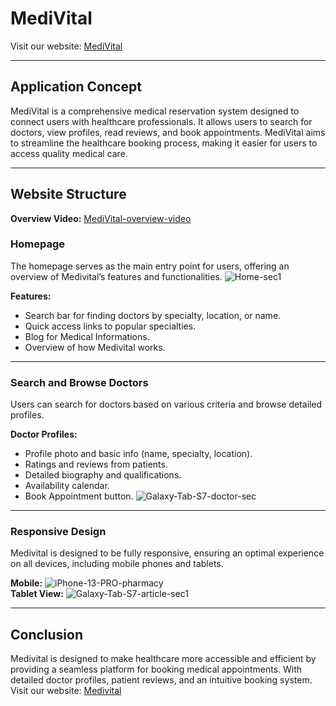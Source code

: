 # MediVital

Visit our website: [MediVital](http://www.medivital.me)
___________________________________________________
## Application Concept
MediVital is a comprehensive medical reservation system designed to connect users with healthcare professionals. It allows users to search for doctors, view profiles, read reviews, and book appointments. MediVital aims to streamline the healthcare booking process, making it easier for users to access quality medical care.
___________________________________________________
## Website Structure
**Overview Video:**
[MediVital-overview-video](https://github.com/user-attachments/assets/1e00c041-deff-466f-9909-9117e3d5febc)

### Homepage
The homepage serves as the main entry point for users, offering an overview of Medivital’s features and functionalities.
![Home-sec1](https://github.com/user-attachments/assets/c8da793e-cd1f-4702-b187-b484e61d7e7e)

**Features:**
- Search bar for finding doctors by specialty, location, or name.
- Quick access links to popular specialties.
- Blog for Medical Informations.
- Overview of how Medivital works.

___________________________________________________
### Search and Browse Doctors
Users can search for doctors based on various criteria and browse detailed profiles.

**Doctor Profiles:**
- Profile photo and basic info (name, specialty, location).
- Ratings and reviews from patients.
- Detailed biography and qualifications.
- Availability calendar.
- Book Appointment button.
![Galaxy-Tab-S7-doctor-sec](https://github.com/user-attachments/assets/a7eb566d-b1e1-4f0e-afbe-5f08eba2518f)

___________________________________________________

### Responsive Design
Medivital is designed to be fully responsive, ensuring an optimal experience on all devices, including mobile phones and tablets.

**Mobile:**
![iPhone-13-PRO-pharmacy](https://github.com/user-attachments/assets/19f5badc-5242-4887-9b33-33d12850b18a)
<br>
**Tablet View:**
![Galaxy-Tab-S7-article-sec1](https://github.com/user-attachments/assets/80afda71-411f-455f-ac58-0eaf83f9cd5c)
_________________________________________________

## Conclusion
Medivital is designed to make healthcare more accessible and efficient by providing a seamless platform for booking medical appointments. With detailed doctor profiles, patient reviews, and an intuitive booking system.
Visit our website: [Medivital](http://www.medivital.me)
